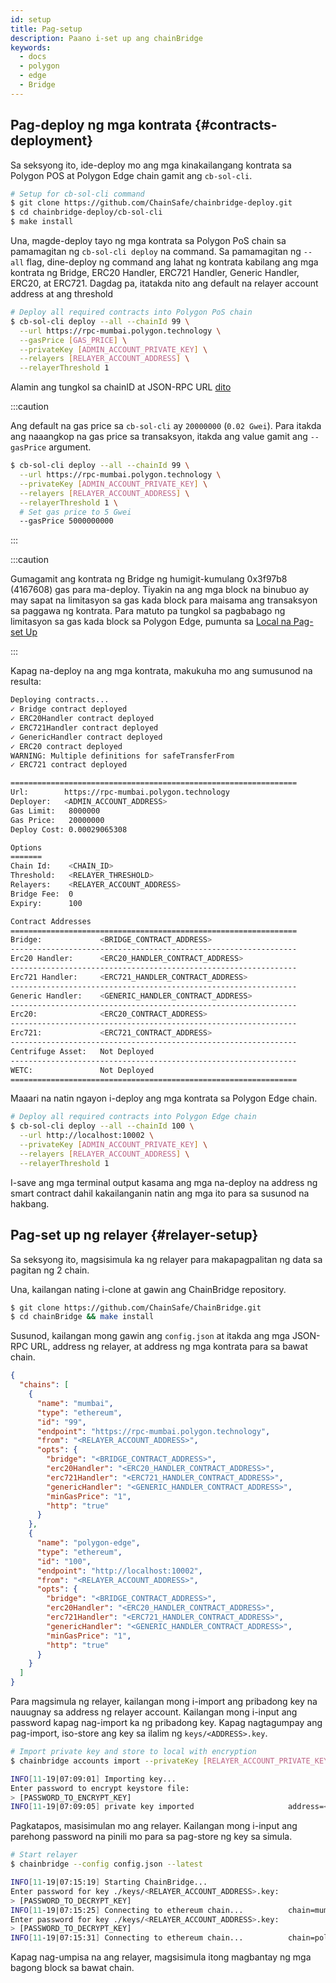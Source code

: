 ```yaml
---
id: setup
title: Pag-setup
description: Paano i-set up ang chainBridge
keywords:
  - docs
  - polygon
  - edge
  - Bridge
---
```


## Pag-deploy ng mga kontrata {#contracts-deployment}

Sa seksyong ito, ide-deploy mo ang mga kinakailangang kontrata sa Polygon POS at Polygon Edge chain gamit ang `cb-sol-cli`.

```bash
# Setup for cb-sol-cli command
$ git clone https://github.com/ChainSafe/chainbridge-deploy.git
$ cd chainbridge-deploy/cb-sol-cli
$ make install
```

Una, magde-deploy tayo ng mga kontrata sa Polygon PoS chain sa pamamagitan ng `cb-sol-cli deploy` na command. Sa pamamagitan ng `--all` flag, dine-deploy ng command ang lahat ng kontrata kabilang ang mga kontrata ng Bridge, ERC20 Handler, ERC721 Handler, Generic Handler, ERC20, at ERC721. Dagdag pa, itatakda nito ang default na relayer account address at ang threshold

```bash
# Deploy all required contracts into Polygon PoS chain
$ cb-sol-cli deploy --all --chainId 99 \
  --url https://rpc-mumbai.polygon.technology \
  --gasPrice [GAS_PRICE] \
  --privateKey [ADMIN_ACCOUNT_PRIVATE_KEY] \
  --relayers [RELAYER_ACCOUNT_ADDRESS] \
  --relayerThreshold 1
```


Alamin ang tungkol sa chainID at JSON-RPC URL [dito](/docs/edge/additional-features/chainbridge/definitions)

:::caution

Ang default na gas price sa `cb-sol-cli` ay `20000000` (`0.02 Gwei`). Para itakda ang naaangkop na gas price sa transaksyon, itakda ang value gamit ang `--gasPrice` argument.

```bash
$ cb-sol-cli deploy --all --chainId 99 \
  --url https://rpc-mumbai.polygon.technology \
  --privateKey [ADMIN_ACCOUNT_PRIVATE_KEY] \
  --relayers [RELAYER_ACCOUNT_ADDRESS] \
  --relayerThreshold 1 \
  # Set gas price to 5 Gwei
  --gasPrice 5000000000
```

:::

:::caution

Gumagamit ang kontrata ng Bridge ng humigit-kumulang 0x3f97b8 (4167608) gas para ma-deploy. Tiyakin na ang mga block na binubuo ay may sapat na limitasyon sa gas kada block para maisama ang transaksyon sa paggawa ng kontrata. Para matuto pa tungkol sa pagbabago ng limitasyon sa gas kada block sa Polygon Edge, pumunta sa
[Local na Pag-set Up](/docs/edge/get-started/set-up-ibft-locally)

:::

Kapag na-deploy na ang mga kontrata, makukuha mo ang sumusunod na resulta:

```bash
Deploying contracts...
✓ Bridge contract deployed
✓ ERC20Handler contract deployed
✓ ERC721Handler contract deployed
✓ GenericHandler contract deployed
✓ ERC20 contract deployed
WARNING: Multiple definitions for safeTransferFrom
✓ ERC721 contract deployed

================================================================
Url:        https://rpc-mumbai.polygon.technology
Deployer:   <ADMIN_ACCOUNT_ADDRESS>
Gas Limit:   8000000
Gas Price:   20000000
Deploy Cost: 0.00029065308

Options
=======
Chain Id:    <CHAIN_ID>
Threshold:   <RELAYER_THRESHOLD>
Relayers:    <RELAYER_ACCOUNT_ADDRESS>
Bridge Fee:  0
Expiry:      100

Contract Addresses
================================================================
Bridge:             <BRIDGE_CONTRACT_ADDRESS>
----------------------------------------------------------------
Erc20 Handler:      <ERC20_HANDLER_CONTRACT_ADDRESS>
----------------------------------------------------------------
Erc721 Handler:     <ERC721_HANDLER_CONTRACT_ADDRESS>
----------------------------------------------------------------
Generic Handler:    <GENERIC_HANDLER_CONTRACT_ADDRESS>
----------------------------------------------------------------
Erc20:              <ERC20_CONTRACT_ADDRESS>
----------------------------------------------------------------
Erc721:             <ERC721_CONTRACT_ADDRESS>
----------------------------------------------------------------
Centrifuge Asset:   Not Deployed
----------------------------------------------------------------
WETC:               Not Deployed
================================================================
```

Maaari na natin ngayon i-deploy ang mga kontrata sa Polygon Edge chain.

```bash
# Deploy all required contracts into Polygon Edge chain
$ cb-sol-cli deploy --all --chainId 100 \
  --url http://localhost:10002 \
  --privateKey [ADMIN_ACCOUNT_PRIVATE_KEY] \
  --relayers [RELAYER_ACCOUNT_ADDRESS] \
  --relayerThreshold 1
```

I-save ang mga terminal output kasama ang mga na-deploy na address ng smart contract dahil kakailanganin natin ang mga ito para sa susunod na hakbang.

## Pag-set up ng relayer {#relayer-setup}

Sa seksyong ito, magsisimula ka ng relayer para makapagpalitan ng data sa pagitan ng 2 chain.

Una, kailangan nating i-clone at gawin ang ChainBridge repository.

```bash
$ git clone https://github.com/ChainSafe/ChainBridge.git
$ cd chainBridge && make install
```

Susunod, kailangan mong gawin ang `config.json` at itakda ang mga JSON-RPC URL, address ng relayer, at address ng mga kontrata para sa bawat chain.

```json
{
  "chains": [
    {
      "name": "mumbai",
      "type": "ethereum",
      "id": "99",
      "endpoint": "https://rpc-mumbai.polygon.technology",
      "from": "<RELAYER_ACCOUNT_ADDRESS>",
      "opts": {
        "bridge": "<BRIDGE_CONTRACT_ADDRESS>",
        "erc20Handler": "<ERC20_HANDLER_CONTRACT_ADDRESS>",
        "erc721Handler": "<ERC721_HANDLER_CONTRACT_ADDRESS>",
        "genericHandler": "<GENERIC_HANDLER_CONTRACT_ADDRESS>",
        "minGasPrice": "1",
        "http": "true"
      }
    },
    {
      "name": "polygon-edge",
      "type": "ethereum",
      "id": "100",
      "endpoint": "http://localhost:10002",
      "from": "<RELAYER_ACCOUNT_ADDRESS>",
      "opts": {
        "bridge": "<BRIDGE_CONTRACT_ADDRESS>",
        "erc20Handler": "<ERC20_HANDLER_CONTRACT_ADDRESS>",
        "erc721Handler": "<ERC721_HANDLER_CONTRACT_ADDRESS>",
        "genericHandler": "<GENERIC_HANDLER_CONTRACT_ADDRESS>",
        "minGasPrice": "1",
        "http": "true"
      }
    }
  ]
}
```

Para magsimula ng relayer, kailangan mong i-import ang pribadong key na nauugnay sa address ng relayer account. Kailangan mong i-input ang password kapag nag-import ka ng pribadong key. Kapag nagtagumpay ang pag-import, iso-store ang key sa ilalim ng `keys/<ADDRESS>.key`.

```bash
# Import private key and store to local with encryption
$ chainbridge accounts import --privateKey [RELAYER_ACCOUNT_PRIVATE_KEY]

INFO[11-19|07:09:01] Importing key...
Enter password to encrypt keystore file:
> [PASSWORD_TO_ENCRYPT_KEY]
INFO[11-19|07:09:05] private key imported                     address=<RELAYER_ACCOUNT_ADDRESS> file=.../keys/<RELAYER_ACCOUNT_ADDRESS>.key
```

Pagkatapos, masisimulan mo ang relayer. Kailangan mong i-input ang parehong password na pinili mo para sa pag-store ng key sa simula.

```bash
# Start relayer
$ chainbridge --config config.json --latest

INFO[11-19|07:15:19] Starting ChainBridge...
Enter password for key ./keys/<RELAYER_ACCOUNT_ADDRESS>.key:
> [PASSWORD_TO_DECRYPT_KEY]
INFO[11-19|07:15:25] Connecting to ethereum chain...          chain=mumbai url=<JSON_RPC_URL>
Enter password for key ./keys/<RELAYER_ACCOUNT_ADDRESS>.key:
> [PASSWORD_TO_DECRYPT_KEY]
INFO[11-19|07:15:31] Connecting to ethereum chain...          chain=polygon-edge url=<JSON_RPC_URL>
```

Kapag nag-umpisa na ang relayer, magsisimula itong magbantay ng mga bagong block sa bawat chain.
